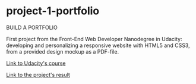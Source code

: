 # project-1-portfolio

BUILD A PORTFOLIO

First project from the Front-End Web Developer Nanodegree in Udacity: 
developing and personalizing a responsive website with HTML5 and CSS3, from a provided design mockup as a PDF-file.

<a target="_blank" href="https://www.udacity.com/course/front-end-web-developer-nanodegree--nd001">Link to Udacity's course</a>

<a target="_blank" href="http://irene.marin.cat/project1/index.html">Link to the project's result</a>
